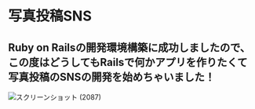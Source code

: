 # 写真投稿SNS

## Ruby on Railsの開発環境構築に成功しましたので、この度はどうしてもRailsで何かアプリを作りたくて写真投稿のSNSの開発を始めちゃいました！　
![スクリーンショット (2087)](https://user-images.githubusercontent.com/87390471/180099782-2f2713c0-7fd8-45f6-8891-f3996a3fcef9.png)

